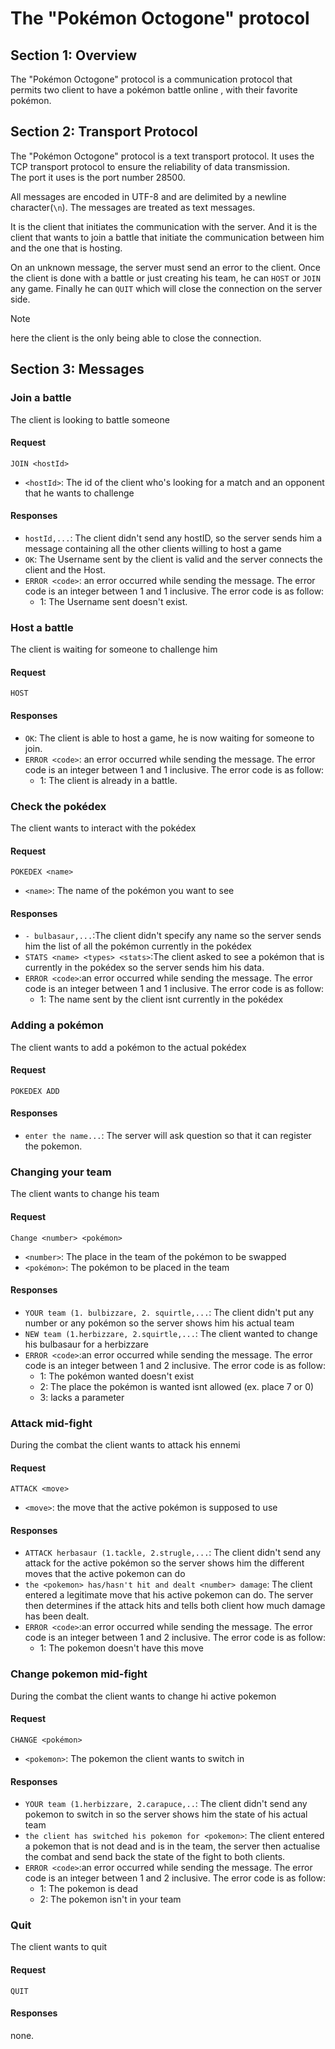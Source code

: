 # The "Pokémon Octogone" protocol
## Section 1: Overview
The "Pokémon Octogone" protocol is a communication protocol 
that permits two client to have a pokémon battle online ,
with their favorite pokémon.

## Section 2: Transport Protocol
The "Pokémon Octogone" protocol is a text transport protocol. 
It uses the TCP transport protocol to ensure the reliability of 
data transmission.\
The port it uses is the port number 28500.

All messages are encoded in UTF-8 and are delimited by a newline 
character(`\n`).
The messages are treated as text messages.

It is the client that initiates the communication with the server.
And it is the client that wants to join a battle that initiate
the communication between him and the one that is hosting.

On an unknown message, the server must send an error to the client.
Once the client is done with a battle or just creating his team, 
he can `HOST` or `JOIN` any game. Finally he can `QUIT` 
which will close the connection on the server side. 
>[!note]
> 
> here the client is the only being able to close the connection.

## Section 3: Messages
### Join a battle
The client is looking to battle someone
#### Request
```
JOIN <hostId>
```
- `<hostId>`: The id of the client who's looking for a match and an opponent 
that he wants to challenge
#### Responses
- `hostId,...`: The client didn't send any hostID, so the 
server sends him a message containing all the other clients 
willing to host a game
- `OK`: The Username sent by the client is valid and the 
server connects the client and the Host. 
- `ERROR <code>`: an error occurred while sending the message. 
The error code is an integer between 1 and 1 inclusive. 
The error code is as follow:
  - 1: The Username sent doesn't exist.

### Host a battle
The client is waiting for someone to challenge him
#### Request
```
HOST
```
#### Responses
- `OK`: The client is able to host a game, 
he is now waiting for someone to join.
- `ERROR <code>`: an error occurred while sending the message.
The error code is an integer between 1 and 1 inclusive.
The error code is as follow:
  - 1: The client is already in a battle.

### Check the pokédex
The client wants to interact with the pokédex
#### Request
```
POKEDEX <name>
```
- `<name>`: The name of the pokémon you want to see
#### Responses
- `- bulbasaur,...`:The client didn't specify any name so the 
server sends him the list of all the pokémon currently in the 
pokédex
- `STATS <name> <types> <stats>`:The client asked to see a pokémon that 
is currently in the pokédex so the server sends him his data.
- `ERROR <code>`:an error occurred while sending the message.
The error code is an integer between 1 and 1 inclusive.
The error code is as follow: 
  - 1: The name sent by the client isnt currently in the pokédex

### Adding a pokémon
The client wants to add a pokémon to the actual pokédex
#### Request
```
POKEDEX ADD  
```
#### Responses
- `enter the name...`: The server will ask question so that it can register the pokemon.

### Changing your team
The client wants to change his team
#### Request
```
Change <number> <pokémon>
```
- `<number>`: The place in the team of the pokémon to be swapped
- `<pokémon>`: The pokémon to be placed in the team
#### Responses
- `YOUR team (1. bulbizzare, 2. squirtle,...`: The client didn't 
put any number or any pokémon so the server shows him his actual 
team
- `NEW team (1.herbizzare, 2.squirtle,...`: The client wanted to 
change his bulbasaur for a herbizzare
- `ERROR <code>`:an error occurred while sending the message.
  The error code is an integer between 1 and 2 inclusive.
  The error code is as follow:
  - 1: The pokémon wanted doesn't exist
  - 2: The place the pokémon is wanted isnt allowed
(ex. place 7 or 0)
  - 3: lacks a parameter

### Attack mid-fight
During the combat the client wants to attack his ennemi
#### Request
```
ATTACK <move>
```
- `<move>`: the move that the active pokémon is supposed to use
#### Responses
- `ATTACK herbasaur (1.tackle, 2.strugle,...`: The client didn't 
send any attack for the active pokémon so the server shows him 
the different moves that the active pokemon can do
- `the <pokemon> has/hasn't hit and dealt <number> damage`: 
The client entered a legitimate move that his active pokemon can do. 
The server then determines if the attack hits and tells both client
how much damage has been dealt.
- `ERROR <code>`:an error occurred while sending the message.
  The error code is an integer between 1 and 2 inclusive.
  The error code is as follow:
  - 1: The pokemon doesn't have this move
  
### Change pokemon mid-fight
During the combat the client wants to change hi active pokemon
#### Request
```
CHANGE <pokémon>
```
- `<pokemon>`: The pokemon the client wants to switch in
#### Responses
- `YOUR team (1.herbizzare, 2.carapuce,..`: The client didn't 
send any pokemon to switch in so the server shows him the state 
of his actual team
- `the client has switched his pokemon for <pokemon>`: The client entered a pokemon 
that is not dead and is in the team, the server then actualise 
the combat and send back the state of the fight to both clients.
- `ERROR <code>`:an error occurred while sending the message.
  The error code is an integer between 1 and 2 inclusive.
  The error code is as follow:
  - 1: The pokemon is dead
  - 2: The pokemon isn't in your team

### Quit
The client wants to quit
#### Request
```
QUIT
```
#### Responses
none.
